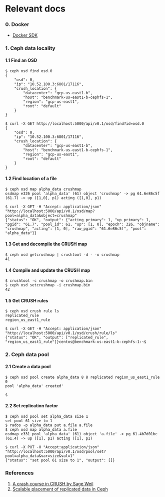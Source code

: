 Relevant docs
=============

### 0. Docker
- [Docker SDK](https://docker-py.readthedocs.io/en/stable/)

### 1. Ceph data locality 

#### 1.1 Find an OSD 
```console
$ ceph osd find osd.0
{
    "osd": 0,
    "ip": "10.52.100.3:6801/17116",
    "crush_location": {
        "datacenter": "gcp-us-east1-b",
        "host": "benchmark-us-east1-b-cephfs-1",
        "region": "gcp-us-east1",
        "root": "default"
    }
}

$ curl -X GET http://localhost:5000/api/v0.1/osd/find?id=osd.0
{
    "osd": 0,
    "ip": "10.52.100.3:6801/17116",
    "crush_location": {
        "datacenter": "gcp-us-east1-b",
        "host": "benchmark-us-east1-b-cephfs-1",
        "region": "gcp-us-east1",
        "root": "default"
    }
}
```

#### 1.2 Find location of a file
```console
$ ceph osd map alpha_data crushmap
osdmap e326 pool 'alpha_data' (61) object 'crushmap' -> pg 61.6e86c5f (61.7) -> up ([1,0], p1) acting ([1,0], p1)

$ curl -X GET -H "Accept: application/json" "http://localhost:5000/api/v0.1/osd/map?pool=alpha_data&object=crushmap"
{"status": "OK", "output": {"acting_primary": 1, "up_primary": 1, "pgid": "61.7", "pool_id": 61, "up": [1, 0], "epoch": 326, "objname": "crushmap", "acting": [1, 0], "raw_pgid": "61.6e86c5f", "pool": "alpha_data"}}
```

#### 1.3 Get and decompile the CRUSH map
```console
$ ceph osd getcrushmap | crushtool -d - -o crushmap
41
```

#### 1.4 Compile and update the CRUSH map
```console
$ crushtool -c crushmap -o crushmap.bin                                                                                                                                                               
$ ceph osd setcrushmap -i crushmap.bin
42
```

#### 1.5 Get CRUSH rules
```console
$ ceph osd crush rule ls
replicated_rule
region_us_east1_rule

$ curl -X GET -H "Accept: application/json" "http://localhost:5000/api/v0.1/osd/crush/rule/ls"
{"status": "OK", "output": ["replicated_rule", "region_us_east1_rule"]}centos@benchmark-us-east1-b-cephfs-1:~$ 
```

### 2. Ceph data pool

#### 2.1 Create a data pool
```console
$ ceph osd pool create alpha_data 8 8 replicated region_us_east1_rule 0
pool 'alpha_data' created'

$ 
```

#### 2.2 Set replication factor
```console
$ ceph osd pool set alpha_data size 1
set pool 61 size to 1
$ rados -p alpha_data put a.file a.file
$ ceph osd map alpha_data a.file
osdmap e331 pool 'alpha_data' (61) object 'a.file' -> pg 61.4b7d01bc (61.4) -> up ([1], p1) acting ([1], p1)

$ curl -X PUT -H "Accept:application/json" "http://localhost:5000/api/v0.1/osd/pool/set?pool=alpha_data&var=size&val=1"
{"status": "set pool 61 size to 1", "output": []}
```

### References
1. [A crash course in CRUSH by Sage Weil](https://www.slideshare.net/sageweil1/a-crash-course-in-crush)
2. [Scalable placement of replicated data in Ceph](https://javiermunhoz.com/blog/2016/04/30/scalable-placement-of-replicated-data-in-ceph.html)